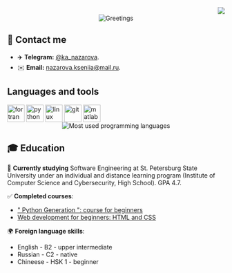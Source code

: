 <img align="right" src="https://visitor-badge.laobi.icu/badge?page_id=ksuhangit">
<br />
<div align="center">
  <img src="https://readme-typing-svg.herokuapp.com?font=Fira+Code&duration=1000&pause=1000&center=true&vCenter=true&multiline=true&repeat=false&random=false&width=1000&height=100&lines=Hello%2C+I'm+Ksusha+Nazarova!+%F0%9F%91%8B;A+software+engineer+student+from+Moscow%2C+Russia.;Welcome+to+my+%E2%9C%A8GitHub+profile%E2%9C%A8!" alt="Greetings">
</div>

## 👥 Contact me
- ✈️ **Telegram:** [@ka_nazarova](https://t.me/ka_nazarova).
- ✉️ **Email:** [nazarova.kseniia@mail.ru](mailto:nazarova.kseniia@mail.ru).




## Languages and tools
<div style="display: flex;">
  <img src="https://cdn.jsdelivr.net/gh/devicons/devicon@latest/icons/fortran/fortran-original.svg" title="fortran" width="40" height="40" />&nbsp;
  <img src="https://cdn.jsdelivr.net/gh/devicons/devicon@latest/icons/python/python-original.svg" title="python" width="40" height="40" />&nbsp;  
  <img src="https://cdn.jsdelivr.net/gh/devicons/devicon@latest/icons/linux/linux-original.svg" title="linux" width="40" height="40" />&nbsp;
  <img src="https://cdn.jsdelivr.net/gh/devicons/devicon@latest/icons/git/git-plain.svg" title="git" width="40" height="40" />&nbsp;
  <img src="https://cdn.jsdelivr.net/gh/devicons/devicon@latest/icons/matlab/matlab-original.svg" title="matlab" width="40" height="40" />&nbsp;
</div>

<div align="center">
  <img src="https://github-readme-stats.vercel.app/api/top-langs/?username=ksuhangit&theme=dracula&include_all_commits=true&layout=compact&hide=PureBasic" alt="Most used programming languages">
</div>

## 🎓 Education

📓 **Currently studying** Software Engineering at St. Petersburg State University under an individual and distance learning program (Institute of Computer Science and Cybersecurity, High School). GPA 4.7.

✅ **Completed courses**:
- [" Python Generation ": course for beginners](https://stepik.org/cert/1918247?lang=en)
- [Web development for beginners: HTML and CSS](https://stepik.org/cert/1877786?lang=en)

🌍 **Foreign language skills**:

- English - B2 - upper intermediate
- Russian - C2 - native
- Chineese - HSK 1 - beginner


 
